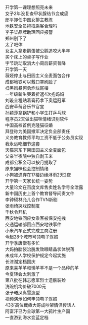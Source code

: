 开学第一课理想照亮未来  
女子2年没复查甲状腺结节变成癌  
郎平卸任中国女排主教练  
地铁安全员拖拽乘客合理吗  
李子柒品牌助理回应报警  
郑州别下了  
太了吧体  
女主人拿走鹅蛋被公鹅追咬大半年  
买个床上的桌子写作业  
字节跳动取消大小周后薪资普降  
开学第一天  
薇娅停止与田园主义全麦面包合作  
成都地铁可以戴口罩刷脸了  
扫黑风暴何勇炸烂尾楼  
一年级新生哭着折返4次抱妈妈  
刘璇全程贴着膏药拿下奥运冠军  
西安草莓音乐节官宣  
孙颖莎拿锅铲和小学生打乒乓球  
程序员2天做出猫咪情绪识别软件  
中国高校首例克隆猫征婚  
拜登称为美国撤军决定负全部责任  
义务教育教师平均工资不低于公务员实现  
我永远吃细节这套  
天猫京东下架田园主义全麦面包  
父亲半夜院中独自剥玉米  
成都公积金可以按月提取了  
原来猫咪也会控制情绪  
小狗被遗弃在17楼边缘淋雨2天2夜  
开学第一天家长统一姿势  
大量论文在百度文库售卖姓名学号全泄露  
新中国历史上首个教育督导问责文件  
李钟硕林允儿合作TVN新剧  
张雨绮哭戏控制度  
千秋令开机  
西安地铁回应女乘客被保安拖拽  
交通运输部回应西安地铁事件  
小米汽车正式完成工商注册  
今起28个城市可领电子驾照  
开学季唐僧有多忙  
大妈拍脑袋治脱发致眼睛晶状体脱落  
未成年人学校保护规定今起实施  
长津湖定档国庆  
原来喜羊羊和懒羊羊不是一个品种的羊  
今夏转会太刺激了  
第八批在韩志愿军烈士遗骸装殓  
洗碗机均价破7000元  
张予曦凤离雪造型  
视频演示如何申领电子驾照  
43岁高位截瘫大哥成吵架情侣传话人  
阿富汗已为全球第一大鸦片生产国  
一直游到海水变蓝定档  

